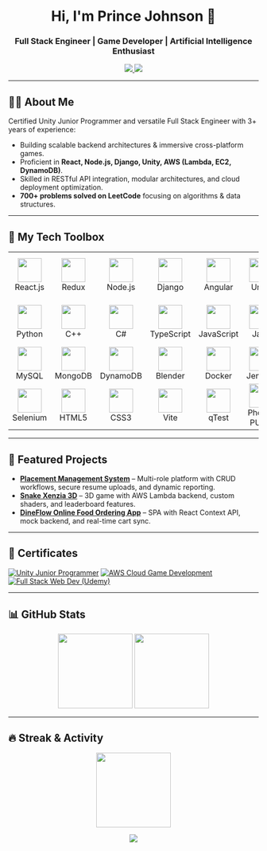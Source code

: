 <h1 align="center">Hi, I'm Prince Johnson 👋</h1>
<h3 align="center">Full Stack Engineer | Game Developer | Artificial Intelligence Enthusiast</h3>

<p align="center">
  <a href="https://www.linkedin.com/in/prince-johnson-64250819b">
    <img src="https://img.shields.io/badge/LinkedIn-0A66C2?style=for-the-badge&logo=linkedin&logoColor=white" />
  </a>
  <a href="mailto:princemjy998@gmail.com">
    <img src="https://img.shields.io/badge/Gmail-D14836?style=for-the-badge&logo=gmail&logoColor=white" />
  </a
</p>

---

## 🙋‍♂️ About Me
Certified Unity Junior Programmer and versatile Full Stack Engineer with 3+ years of experience:
- Building scalable backend architectures & immersive cross-platform games.
- Proficient in **React, Node.js, Django, Unity, AWS (Lambda, EC2, DynamoDB)**.
- Skilled in RESTful API integration, modular architectures, and cloud deployment optimization.
- **700+ problems solved on LeetCode** focusing on algorithms & data structures.

---

## 🧰 My Tech Toolbox
<table>
<tr>
<td align="center" width="96"><img src="https://skillicons.dev/icons?i=react" width="48" /><br>React.js</td>
<td align="center" width="96"><img src="https://skillicons.dev/icons?i=redux" width="48" /><br>Redux</td>
<td align="center" width="96"><img src="https://skillicons.dev/icons?i=nodejs" width="48" /><br>Node.js</td>
<td align="center" width="96"><img src="https://skillicons.dev/icons?i=django" width="48" /><br>Django</td>
<td align="center" width="96"><img src="https://skillicons.dev/icons?i=angular" width="48" /><br>Angular</td>
<td align="center" width="96"><img src="https://skillicons.dev/icons?i=unity" width="48" /><br>Unity</td>
<td align="center" width="96"><img src="https://skillicons.dev/icons?i=unreal" width="48" /><br>Unreal Engine</td>
<td align="center" width="96"><img src="https://skillicons.dev/icons?i=aws" width="48" /><br>AWS</td>
</tr>
<tr>
<td align="center" width="96"><img src="https://skillicons.dev/icons?i=python" width="48" /><br>Python</td>
<td align="center" width="96"><img src="https://skillicons.dev/icons?i=cpp" width="48" /><br>C++</td>
<td align="center" width="96"><img src="https://skillicons.dev/icons?i=cs" width="48" /><br>C#</td>
<td align="center" width="96"><img src="https://skillicons.dev/icons?i=typescript" width="48" /><br>TypeScript</td>
<td align="center" width="96"><img src="https://skillicons.dev/icons?i=javascript" width="48" /><br>JavaScript</td>
<td align="center" width="96"><img src="https://skillicons.dev/icons?i=java" width="48" /><br>Java</td>
<td align="center" width="96"><img src="https://skillicons.dev/icons?i=c" width="48" /><br>C</td>
<td align="center" width="96"><img src="https://skillicons.dev/icons?i=shell" width="48" /><br>Shell Script</td>
</tr>
<tr>
<td align="center" width="96"><img src="https://skillicons.dev/icons?i=mysql" width="48" /><br>MySQL</td>
<td align="center" width="96"><img src="https://skillicons.dev/icons?i=mongodb" width="48" /><br>MongoDB</td>
<td align="center" width="96"><img src="https://skillicons.dev/icons?i=dynamodb" width="48" /><br>DynamoDB</td>
<td align="center" width="96"><img src="https://skillicons.dev/icons?i=blender" width="48" /><br>Blender</td>
<td align="center" width="96"><img src="https://skillicons.dev/icons?i=docker" width="48" /><br>Docker</td>
<td align="center" width="96"><img src="https://skillicons.dev/icons?i=jenkins" width="48" /><br>Jenkins</td>
<td align="center" width="96"><img src="https://skillicons.dev/icons?i=postman" width="48" /><br>Postman</td>
<td align="center" width="96"><img src="https://skillicons.dev/icons?i=git" width="48" /><br>Git</td>
</tr>
<tr>
<td align="center" width="96"><img src="https://skillicons.dev/icons?i=selenium" width="48" /><br>Selenium</td>
<td align="center" width="96"><img src="https://skillicons.dev/icons?i=html" width="48" /><br>HTML5</td>
<td align="center" width="96"><img src="https://skillicons.dev/icons?i=css" width="48" /><br>CSS3</td>
<td align="center" width="96"><img src="https://skillicons.dev/icons?i=vite" width="48" /><br>Vite</td>
<td align="center" width="96"><img src="https://skillicons.dev/icons?i=qt" width="48" /><br>qTest</td>
<td align="center" width="96"><img src="https://skillicons.dev/icons?i=photon" width="48" /><br>Photon PUN2</td>
<td align="center" width="96"><img src="https://skillicons.dev/icons?i=hlsl" width="48" /><br>HLSL</td>
<td align="center" width="96"><img src="https://techstack-generator.vercel.app/restapi-icon.svg" width="48" /><br>REST API</td>
</tr>
</table>

---

## 🚀 Featured Projects
- **[Placement Management System](https://github.com/BlazerX998/Placement-Management-System)** – Multi-role platform with CRUD workflows, secure resume uploads, and dynamic reporting.
- **[Snake Xenzia 3D](https://github.com/BlazerX998/Snake-Xenia-3D)** – 3D game with AWS Lambda backend, custom shaders, and leaderboard features.
- **[DineFlow Online Food Ordering App](https://github.com/BlazerX998/DineFlow-Online-Food-Checkout-App-)** – SPA with React Context API, mock backend, and real-time cart sync.

---

## 📜 Certificates
[![Unity Junior Programmer](https://img.shields.io/badge/Unity_Junior_Programmer-black?style=for-the-badge&logo=unity)](https://www.credly.com/badges/80cd4121-a4ca-45aa-9d62-6cd5b904c1f7/linked_in_profile)
[![AWS Cloud Game Development](https://img.shields.io/badge/AWS_Cloud_Game_Development-orange?style=for-the-badge&logo=amazonaws)](https://www.credly.com/badges/2a2eea60-9b38-457b-98f7-d73c2975af6a)
[![Full Stack Web Dev (Udemy)](https://img.shields.io/badge/Full_Stack_Web_Dev-blue?style=for-the-badge&logo=udemy)](https://www.udemy.com/certificate/UC-1dfec900-c4f2-430f-99ed-75048e065c80/)

---

## 📊 GitHub Stats
<p align="center">
  <img src="https://github-readme-stats.vercel.app/api?username=BlazerX998&show_icons=true&theme=tokyonight" height="150" />
  <img src="https://github-readme-stats.vercel.app/api/top-langs/?username=BlazerX998&layout=compact&theme=tokyonight" height="150" />
</p>

---

## 🔥 Streak & Activity
<p align="center">
  <img src="https://github-readme-streak-stats.herokuapp.com/?user=BlazerX998&theme=tokyonight" height="150" />
</p>

<p align="center">
  <img src="https://github-readme-activity-graph.vercel.app/graph?username=BlazerX998&theme=react-dark" />
</p>

